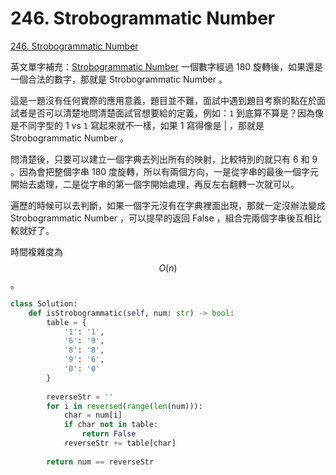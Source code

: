 # 246. Strobogrammatic Number

[246. Strobogrammatic Number](https://leetcode.com/problems/strobogrammatic-number/)

英文單字補充：[Strobogrammatic Number](https://en.wikipedia.org/wiki/Strobogrammatic_number) 一個數字經過 180 旋轉後，如果還是一個合法的數字，那就是 Strobogrammatic Number 。

這是一題沒有任何實際的應用意義，題目並不難，面試中遇到題目考察的點在於面試者是否可以清楚地問清楚面試官想要給的定義，例如：`1` 到底算不算是？因為像是不同字型的 1 vs `1` 寫起來就不一樣，如果 1 寫得像是 \| ，那就是 Strobogrammatic Number 。

問清楚後，只要可以建立一個字典去列出所有的映射，比較特別的就只有 6 和 9 。因為會把整個字串 180 度旋轉，所以有兩個方向，一是從字串的最後一個字元開始去處理，二是從字串的第一個字開始處理，再反左右翻轉一次就可以。

遍歷的時候可以去判斷，如果一個字元沒有在字典裡面出現，那就一定沒辦法變成 Strobogrammatic Number ，可以提早的返回 False ，組合完兩個字串後互相比較就好了。

時間複雜度為 $$O(n) $$ 。

```python
class Solution:
    def isStrobogrammatic(self, num: str) -> bool:
        table = {
            '1': '1',
            '6': '9',
            '8': '8',
            '9': '6',
            '0': '0'
        }
        
        reverseStr = ''
        for i in reversed(range(len(num))):
            char = num[i]
            if char not in table:
                return False
            reverseStr += table[char]
        
        return num == reverseStr
```

